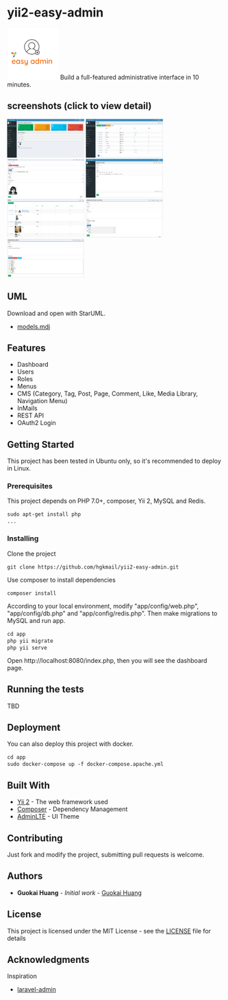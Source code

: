 # yii2-easy-admin
<img src="logo.png?raw=true" alt="yii2-easy-admin" width="120" height="120"/>
Build a full-featured administrative interface in 10 minutes.

## screenshots (click to view detail) 
<p float="left">
  <img src="screenshots/dashboard.png?raw=true" alt="dashboard.png" width="180" height="90"/>
  <img src="screenshots/menus.png?raw=true" alt="menus.png" width="180" height="90"/>
  <img src="screenshots/post-edit-2.png?raw=true" alt="post-edit-2.png" width="180" height="90"/>
  <img src="screenshots/post-edit-1.png?raw=true" alt="post-edit-1.png" width="180" height="90"/>
  <img src="screenshots/media.png?raw=true" alt="media.png" width="180" height="90"/>
  <img src="screenshots/nav-menu.png?raw=true" alt="nav-menu.png" width="180" height="90"/>
  <img src="screenshots/role-edit.png?raw=true" alt="role-edit.png" width="180" height="90"/>
</p>

## UML
Download and open with StarUML.
* [models.mdj](models.mdj)

## Features
* Dashboard
* Users
* Roles
* Menus
* CMS (Category, Tag, Post, Page, Comment, Like, Media Library, Navigation Menu) 
* InMails
* REST API
* OAuth2 Login

## Getting Started

This project has been tested in Ubuntu only, so it's recommended to deploy in Linux.

### Prerequisites

This project depends on PHP 7.0+, composer, Yii 2, MySQL and Redis.

```
sudo apt-get install php    
...
```

### Installing

Clone the project

```
git clone https://github.com/hgkmail/yii2-easy-admin.git
```

Use composer to install dependencies

```
composer install
```

According to your local environment, modify "app/config/web.php", "app/config/db.php" and "app/config/redis.php". Then make migrations to MySQL and run app.

```
cd app
php yii migrate
php yii serve
```

Open http://localhost:8080/index.php, then you will see the dashboard page.

## Running the tests

TBD

## Deployment

You can also deploy this project with docker.

```
cd app
sudo docker-compose up -f docker-compose.apache.yml
```

## Built With

* [Yii 2](https://github.com/yiisoft/yii2) - The web framework used
* [Composer](https://github.com/composer/composer) - Dependency Management
* [AdminLTE](https://github.com/almasaeed2010/AdminLTE) - UI Theme

## Contributing

Just fork and modify the project, submitting pull requests is welcome.

## Authors

* **Guokai Huang** - *Initial work* - [Guokai Huang](https://github.com/hgkmail)

## License

This project is licensed under the MIT License - see the [LICENSE](LICENSE) file for details

## Acknowledgments

Inspiration
* [laravel-admin](https://github.com/z-song/laravel-admin)

